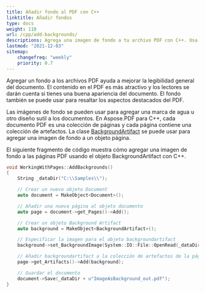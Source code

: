 ```yaml
---
title: Añadir fondo al PDF con C++
linktitle: Añadir fondos
type: docs
weight: 110
url: /cpp/add-backgrounds/
descriptions: Agrega una imagen de fondo a tu archivo PDF con C++. Usa el objeto BackgroundArtifact.
lastmod: "2021-12-03"
sitemap:
    changefreq: "weekly"
    priority: 0.7
---
```


Agregar un fondo a los archivos PDF ayuda a mejorar la legibilidad general del documento. El contenido en el PDF es más atractivo y los lectores se darán cuenta si tienes una buena apariencia del documento. El fondo también se puede usar para resaltar los aspectos destacados del PDF.

Las imágenes de fondo se pueden usar para agregar una marca de agua u otro diseño sutil a los documentos. En Aspose.PDF para C++, cada documento PDF es una colección de páginas y cada página contiene una colección de artefactos. La clase [BackgroundArtifact](https://reference.aspose.com/pdf/cpp/class/aspose.pdf.background_artifact) se puede usar para agregar una imagen de fondo a un objeto página.

El siguiente fragmento de código muestra cómo agregar una imagen de fondo a las páginas PDF usando el objeto BackgroundArtifact con C++.

```cpp
void WorkingWithPages::AddBackgrounds()
{
    String _dataDir("C:\\Samples\\");

    // Crear un nuevo objeto Document
    auto document = MakeObject<Document>();

    // Añadir una nueva página al objeto documento
    auto page = document->get_Pages()->Add();

    // Crear un objeto Background Artifact
    auto background = MakeObject<BackgroundArtifact>();

    // Especificar la imagen para el objeto backgroundartifact
    background->set_BackgroundImage(System::IO::File::OpenRead(_dataDir + u"background.png"));

    // Añadir backgroundartifact a la colección de artefactos de la página
    page->get_Artifacts()->Add(background);

    // Guardar el documento
    document->Save(_dataDir + u"ImageAsBackground_out.pdf");
}
```